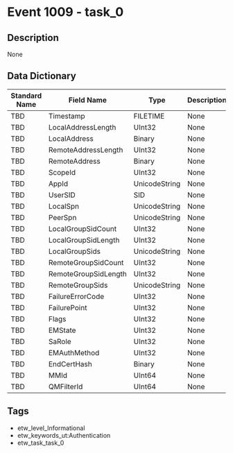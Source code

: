 # Event 1009 - task_0

## Description
None

## Data Dictionary
|Standard Name|Field Name|Type|Description|Sample Value|
|---|---|---|---|---|
|TBD|Timestamp|FILETIME|None|`None`|
|TBD|LocalAddressLength|UInt32|None|`None`|
|TBD|LocalAddress|Binary|None|`None`|
|TBD|RemoteAddressLength|UInt32|None|`None`|
|TBD|RemoteAddress|Binary|None|`None`|
|TBD|ScopeId|UInt32|None|`None`|
|TBD|AppId|UnicodeString|None|`None`|
|TBD|UserSID|SID|None|`None`|
|TBD|LocalSpn|UnicodeString|None|`None`|
|TBD|PeerSpn|UnicodeString|None|`None`|
|TBD|LocalGroupSidCount|UInt32|None|`None`|
|TBD|LocalGroupSidLength|UInt32|None|`None`|
|TBD|LocalGroupSids|UnicodeString|None|`None`|
|TBD|RemoteGroupSidCount|UInt32|None|`None`|
|TBD|RemoteGroupSidLength|UInt32|None|`None`|
|TBD|RemoteGroupSids|UnicodeString|None|`None`|
|TBD|FailureErrorCode|UInt32|None|`None`|
|TBD|FailurePoint|UInt32|None|`None`|
|TBD|Flags|UInt32|None|`None`|
|TBD|EMState|UInt32|None|`None`|
|TBD|SaRole|UInt32|None|`None`|
|TBD|EMAuthMethod|UInt32|None|`None`|
|TBD|EndCertHash|Binary|None|`None`|
|TBD|MMId|UInt64|None|`None`|
|TBD|QMFilterId|UInt64|None|`None`|

## Tags
* etw_level_Informational
* etw_keywords_ut:Authentication
* etw_task_task_0